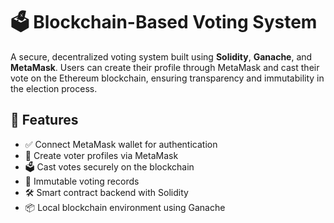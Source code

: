 # 🗳️ Blockchain-Based Voting System

A secure, decentralized voting system built using **Solidity**, **Ganache**, and **MetaMask**. Users can create their profile through MetaMask and cast their vote on the Ethereum blockchain, ensuring transparency and immutability in the election process.

## 🚀 Features

- ✅ Connect MetaMask wallet for authentication
- 🧾 Create voter profiles via MetaMask
- 🗳️ Cast votes securely on the blockchain
- 🔐 Immutable voting records
- 🛠️ Smart contract backend with Solidity
- 📦 Local blockchain environment using Ganache

